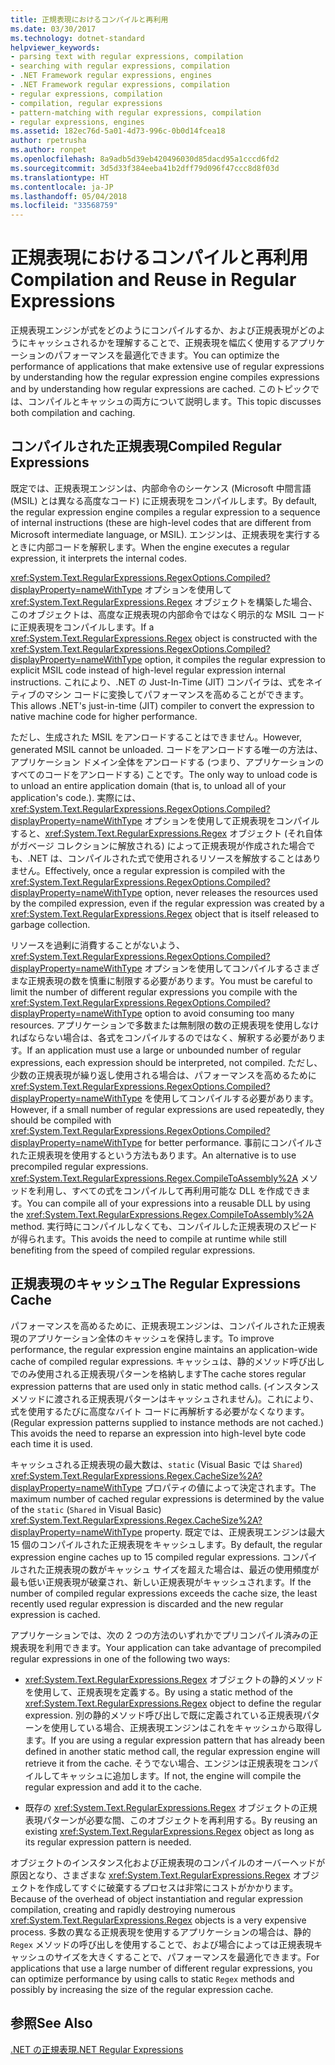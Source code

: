 ```yaml
---
title: 正規表現におけるコンパイルと再利用
ms.date: 03/30/2017
ms.technology: dotnet-standard
helpviewer_keywords:
- parsing text with regular expressions, compilation
- searching with regular expressions, compilation
- .NET Framework regular expressions, engines
- .NET Framework regular expressions, compilation
- regular expressions, compilation
- compilation, regular expressions
- pattern-matching with regular expressions, compilation
- regular expressions, engines
ms.assetid: 182ec76d-5a01-4d73-996c-0b0d14fcea18
author: rpetrusha
ms.author: ronpet
ms.openlocfilehash: 8a9adb5d39eb420496030d85dacd95a1cccd6fd2
ms.sourcegitcommit: 3d5d33f384eeba41b2dff79d096f47ccc8d8f03d
ms.translationtype: HT
ms.contentlocale: ja-JP
ms.lasthandoff: 05/04/2018
ms.locfileid: "33568759"
---
```

# <a name="compilation-and-reuse-in-regular-expressions"></a><span data-ttu-id="e0985-102">正規表現におけるコンパイルと再利用</span><span class="sxs-lookup"><span data-stu-id="e0985-102">Compilation and Reuse in Regular Expressions</span></span>
<span data-ttu-id="e0985-103">正規表現エンジンが式をどのようにコンパイルするか、および正規表現がどのようにキャッシュされるかを理解することで、正規表現を幅広く使用するアプリケーションのパフォーマンスを最適化できます。</span><span class="sxs-lookup"><span data-stu-id="e0985-103">You can optimize the performance of applications that make extensive use of regular expressions by understanding how the regular expression engine compiles expressions and by understanding how regular expressions are cached.</span></span> <span data-ttu-id="e0985-104">このトピックでは、コンパイルとキャッシュの両方について説明します。</span><span class="sxs-lookup"><span data-stu-id="e0985-104">This topic discusses both compilation and caching.</span></span>  
  
## <a name="compiled-regular-expressions"></a><span data-ttu-id="e0985-105">コンパイルされた正規表現</span><span class="sxs-lookup"><span data-stu-id="e0985-105">Compiled Regular Expressions</span></span>  
 <span data-ttu-id="e0985-106">既定では、正規表現エンジンは、内部命令のシーケンス (Microsoft 中間言語 (MSIL) とは異なる高度なコード) に正規表現をコンパイルします。</span><span class="sxs-lookup"><span data-stu-id="e0985-106">By default, the regular expression engine compiles a regular expression to a sequence of internal instructions (these are high-level codes that are different from Microsoft intermediate language, or MSIL).</span></span> <span data-ttu-id="e0985-107">エンジンは、正規表現を実行するときに内部コードを解釈します。</span><span class="sxs-lookup"><span data-stu-id="e0985-107">When the engine executes a regular expression, it interprets the internal codes.</span></span>  
  
 <span data-ttu-id="e0985-108"><xref:System.Text.RegularExpressions.RegexOptions.Compiled?displayProperty=nameWithType> オプションを使用して <xref:System.Text.RegularExpressions.Regex> オブジェクトを構築した場合、このオブジェクトは、高度な正規表現の内部命令ではなく明示的な MSIL コードに正規表現をコンパイルします。</span><span class="sxs-lookup"><span data-stu-id="e0985-108">If a <xref:System.Text.RegularExpressions.Regex> object is constructed with the <xref:System.Text.RegularExpressions.RegexOptions.Compiled?displayProperty=nameWithType> option, it compiles the regular expression to explicit MSIL code instead of high-level regular expression internal instructions.</span></span> <span data-ttu-id="e0985-109">これにより、.NET の Just-In-Time (JIT) コンパイラは、式をネイティブのマシン コードに変換してパフォーマンスを高めることができます。</span><span class="sxs-lookup"><span data-stu-id="e0985-109">This allows .NET's just-in-time (JIT) compiler to convert the expression to native machine code for higher performance.</span></span>  
  
<span data-ttu-id="e0985-110">ただし、生成された MSIL をアンロードすることはできません。</span><span class="sxs-lookup"><span data-stu-id="e0985-110">However, generated MSIL cannot be unloaded.</span></span> <span data-ttu-id="e0985-111">コードをアンロードする唯一の方法は、アプリケーション ドメイン全体をアンロードする (つまり、アプリケーションのすべてのコードをアンロードする) ことです。</span><span class="sxs-lookup"><span data-stu-id="e0985-111">The only way to unload code is to unload an entire application domain (that is, to unload all of your application's code.).</span></span> <span data-ttu-id="e0985-112">実際には、<xref:System.Text.RegularExpressions.RegexOptions.Compiled?displayProperty=nameWithType> オプションを使用して正規表現をコンパイルすると、<xref:System.Text.RegularExpressions.Regex> オブジェクト (それ自体がガベージ コレクションに解放される) によって正規表現が作成された場合でも、.NET は、コンパイルされた式で使用されるリソースを解放することはありません。</span><span class="sxs-lookup"><span data-stu-id="e0985-112">Effectively, once a regular expression is compiled with the <xref:System.Text.RegularExpressions.RegexOptions.Compiled?displayProperty=nameWithType> option,   never releases the resources used by the compiled expression, even if the regular expression was created by a <xref:System.Text.RegularExpressions.Regex> object that is itself released to garbage collection.</span></span>  
  
 <span data-ttu-id="e0985-113">リソースを過剰に消費することがないよう、<xref:System.Text.RegularExpressions.RegexOptions.Compiled?displayProperty=nameWithType> オプションを使用してコンパイルするさまざまな正規表現の数を慎重に制限する必要があります。</span><span class="sxs-lookup"><span data-stu-id="e0985-113">You must be careful to limit the number of different regular expressions you compile with the <xref:System.Text.RegularExpressions.RegexOptions.Compiled?displayProperty=nameWithType> option to avoid consuming too many resources.</span></span> <span data-ttu-id="e0985-114">アプリケーションで多数または無制限の数の正規表現を使用しなければならない場合は、各式をコンパイルするのではなく、解釈する必要があります。</span><span class="sxs-lookup"><span data-stu-id="e0985-114">If an application must use a large or unbounded number of regular expressions, each expression should be interpreted, not compiled.</span></span> <span data-ttu-id="e0985-115">ただし、少数の正規表現が繰り返し使用される場合は、パフォーマンスを高めるために <xref:System.Text.RegularExpressions.RegexOptions.Compiled?displayProperty=nameWithType> を使用してコンパイルする必要があります。</span><span class="sxs-lookup"><span data-stu-id="e0985-115">However, if a small number of regular expressions are used repeatedly, they should be compiled with <xref:System.Text.RegularExpressions.RegexOptions.Compiled?displayProperty=nameWithType> for better performance.</span></span> <span data-ttu-id="e0985-116">事前にコンパイルされた正規表現を使用するという方法もあります。</span><span class="sxs-lookup"><span data-stu-id="e0985-116">An alternative is to use precompiled regular expressions.</span></span> <span data-ttu-id="e0985-117"><xref:System.Text.RegularExpressions.Regex.CompileToAssembly%2A> メソッドを利用し、すべての式をコンパイルして再利用可能な DLL を作成できます。</span><span class="sxs-lookup"><span data-stu-id="e0985-117">You can compile all of your expressions into a reusable DLL by using the <xref:System.Text.RegularExpressions.Regex.CompileToAssembly%2A> method.</span></span> <span data-ttu-id="e0985-118">実行時にコンパイルしなくても、コンパイルした正規表現のスピードが得られます。</span><span class="sxs-lookup"><span data-stu-id="e0985-118">This avoids the need to compile at runtime while still benefiting from the speed of compiled regular expressions.</span></span>  
  
## <a name="the-regular-expressions-cache"></a><span data-ttu-id="e0985-119">正規表現のキャッシュ</span><span class="sxs-lookup"><span data-stu-id="e0985-119">The Regular Expressions Cache</span></span>  
 <span data-ttu-id="e0985-120">パフォーマンスを高めるために、正規表現エンジンは、コンパイルされた正規表現のアプリケーション全体のキャッシュを保持します。</span><span class="sxs-lookup"><span data-stu-id="e0985-120">To improve performance, the regular expression engine maintains an application-wide cache of compiled regular expressions.</span></span> <span data-ttu-id="e0985-121">キャッシュは、静的メソッド呼び出しでのみ使用される正規表現パターンを格納します</span><span class="sxs-lookup"><span data-stu-id="e0985-121">The cache stores regular expression patterns that are used only in static method calls.</span></span> <span data-ttu-id="e0985-122">(インスタンス メソッドに渡される正規表現パターンはキャッシュされません)。これにより、式を使用するたびに高度なバイト コードに再解析する必要がなくなります。</span><span class="sxs-lookup"><span data-stu-id="e0985-122">(Regular expression patterns supplied to instance methods are not cached.) This avoids the need to reparse an expression into high-level byte code each time it is used.</span></span>  
  
 <span data-ttu-id="e0985-123">キャッシュされる正規表現の最大数は、`static` (Visual Basic では `Shared`) <xref:System.Text.RegularExpressions.Regex.CacheSize%2A?displayProperty=nameWithType> プロパティの値によって決定されます。</span><span class="sxs-lookup"><span data-stu-id="e0985-123">The maximum number of cached regular expressions is determined by the value of the `static` (`Shared` in Visual Basic) <xref:System.Text.RegularExpressions.Regex.CacheSize%2A?displayProperty=nameWithType> property.</span></span> <span data-ttu-id="e0985-124">既定では、正規表現エンジンは最大 15 個のコンパイルされた正規表現をキャッシュします。</span><span class="sxs-lookup"><span data-stu-id="e0985-124">By default, the regular expression engine caches up to 15 compiled regular expressions.</span></span> <span data-ttu-id="e0985-125">コンパイルされた正規表現の数がキャッシュ サイズを超えた場合は、最近の使用頻度が最も低い正規表現が破棄され、新しい正規表現がキャッシュされます。</span><span class="sxs-lookup"><span data-stu-id="e0985-125">If the number of compiled regular expressions exceeds the cache size, the least recently used regular expression is discarded and the new regular expression is cached.</span></span>  
  
 <span data-ttu-id="e0985-126">アプリケーションでは、次の 2 つの方法のいずれかでプリコンパイル済みの正規表現を利用できます。</span><span class="sxs-lookup"><span data-stu-id="e0985-126">Your application can take advantage of precompiled regular expressions in one of the following two ways:</span></span>  
  
-   <span data-ttu-id="e0985-127"><xref:System.Text.RegularExpressions.Regex> オブジェクトの静的メソッドを使用して、正規表現を定義する。</span><span class="sxs-lookup"><span data-stu-id="e0985-127">By using a static method of the <xref:System.Text.RegularExpressions.Regex> object to define the regular expression.</span></span> <span data-ttu-id="e0985-128">別の静的メソッド呼び出しで既に定義されている正規表現パターンを使用している場合、正規表現エンジンはこれをキャッシュから取得します。</span><span class="sxs-lookup"><span data-stu-id="e0985-128">If you are using a regular expression pattern that has already been defined in another static method call, the regular expression engine will retrieve it from the cache.</span></span> <span data-ttu-id="e0985-129">そうでない場合、エンジンは正規表現をコンパイルしてキャッシュに追加します。</span><span class="sxs-lookup"><span data-stu-id="e0985-129">If not, the engine will compile the regular expression and add it to the cache.</span></span>  
  
-   <span data-ttu-id="e0985-130">既存の <xref:System.Text.RegularExpressions.Regex> オブジェクトの正規表現パターンが必要な間、このオブジェクトを再利用する。</span><span class="sxs-lookup"><span data-stu-id="e0985-130">By reusing an existing <xref:System.Text.RegularExpressions.Regex> object as long as its regular expression pattern is needed.</span></span>  
  
 <span data-ttu-id="e0985-131">オブジェクトのインスタンス化および正規表現のコンパイルのオーバーヘッドが原因となり、さまざまな <xref:System.Text.RegularExpressions.Regex> オブジェクトを作成してすぐに破棄するプロセスは非常にコストがかかります。</span><span class="sxs-lookup"><span data-stu-id="e0985-131">Because of the overhead of object instantiation and regular expression compilation, creating and rapidly destroying numerous <xref:System.Text.RegularExpressions.Regex> objects is a very expensive process.</span></span> <span data-ttu-id="e0985-132">多数の異なる正規表現を使用するアプリケーションの場合は、静的 `Regex` メソッドの呼び出しを使用することで、および場合によっては正規表現キャッシュのサイズを大きくすることで、パフォーマンスを最適化できます。</span><span class="sxs-lookup"><span data-stu-id="e0985-132">For applications that use a large number of different regular expressions, you can optimize performance by using calls to static `Regex` methods and possibly by increasing the size of the regular expression cache.</span></span>  
  
## <a name="see-also"></a><span data-ttu-id="e0985-133">参照</span><span class="sxs-lookup"><span data-stu-id="e0985-133">See Also</span></span>  
 [<span data-ttu-id="e0985-134">.NET の正規表現</span><span class="sxs-lookup"><span data-stu-id="e0985-134">.NET Regular Expressions</span></span>](../../../docs/standard/base-types/regular-expressions.md)
